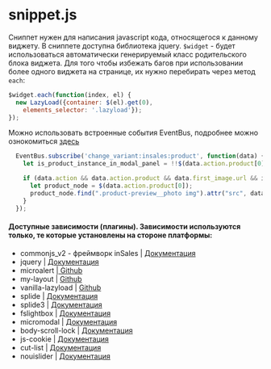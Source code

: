 # snippet.js

Сниппет нужен для написания javascript кода, относящегося к данному виджету. 
В сниппете доступна библиотека jquery.
`$widget` - будет использоваться автоматически генерируемый класс родительского блока виджета. 
Для того чтобы избежать багов при использовании более одного виджета на странице, их нужно перебирать через метод `each`:

```js
$widget.each(function(index, el) {
  new LazyLoad({container: $(el).get(0),
    elements_selector: '.lazyload'});
});
```

Можно использовать встроенные события EventBus, подробнее можно ознокомиться <a href="/common.v2.js/EventBus/" target="_blank">здесь</a>

```js
  EventBus.subscribe('change_variant:insales:product', function(data) {
    let is_product_instance_in_modal_panel = !!$(data.action.product[0]).parents(".modal-product-preview.is-open").length;

    if (data.action && data.action.product && data.first_image.url && is_product_instance_in_modal_panel) {
      let product_node = $(data.action.product[0]);
      product_node.find(".product-preview__photo img").attr("src", data.first_image.medium_url);
    }
  });
```

#### Доступные зависимости (плагины). Зависимости используются только, те которые установлены на стороне платформы:
- commonjs_v2 - фреймворк inSales | <a href="https://liquidhub.ru/collection/start" target="_blank">Документация</a> 
- jquery | <a href="https://jquery.com/" target="_blank">Документация</a> 
- microalert	|<a href="https://github.com/VladimirIvanin/microAlert" target="_blank"> Github</a> 
- my-layout	| <a href="https://github.com/insales/my-layout" target="_blank">Github </a> 
- vanilla-lazyload | <a href="https://github.com/verlok/vanilla-lazyload" target="_blank">Github </a>
- splide | <a href="https://splidejs.com/" target="_blank">Документация </a>
- splide3 | <a href="https://splidejs.com/" target="_blank">Документация </a> 
- fslightbox | <a href="https://fslightbox.com/" target="_blank">Документация</a> 
- micromodal | <a href="https://micromodal.vercel.app/" target="_blank">Документация</a>
- body-scroll-lock | <a href="https://www.npmjs.com/package/body-scroll-lock" target="_blank">Документация</a>
- js-cookie | <a href="https://github.com/js-cookie/js-cookie/releases" target="_blank">Документация</a>
- cut-list | <a href=" https://github.com/insales/jquery.cut-list" target="_blank">Документация</a>
- nouislider | <a href=" https://refreshless.com/nouislider/" target="_blank">Документация</a>